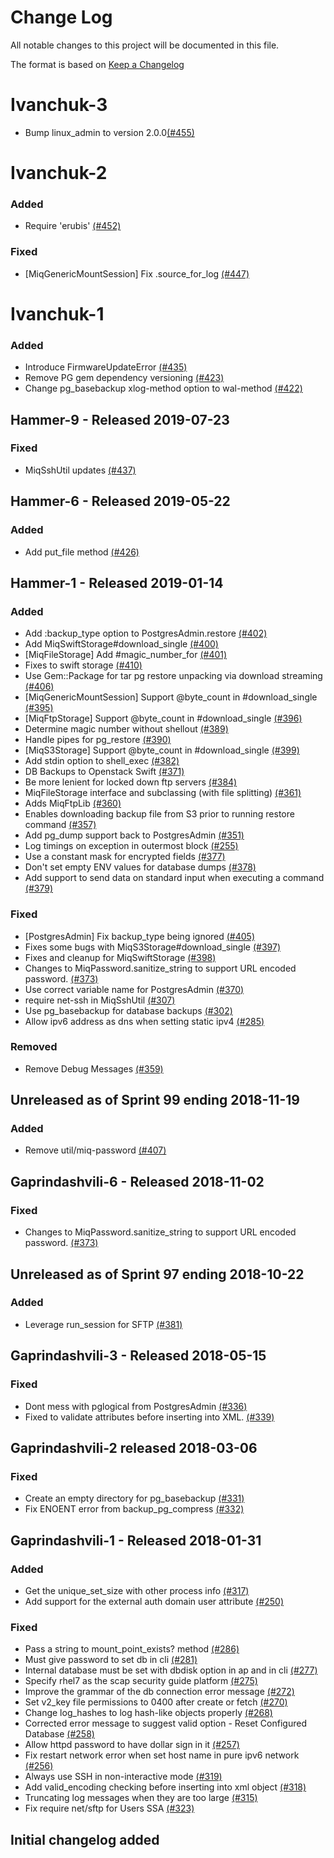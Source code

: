 # Change Log

All notable changes to this project will be documented in this file.

The format is based on [Keep a Changelog](http://keepachangelog.com/en/1.0.0/)


# Ivanchuk-3

- Bump linux_admin to version 2.0.0[(#455)](https://github.com/ManageIQ/manageiq-gems-pending/pull/455)

# Ivanchuk-2

### Added
- Require 'erubis' [(#452)](https://github.com/ManageIQ/manageiq-gems-pending/pull/452)

### Fixed
- [MiqGenericMountSession] Fix .source_for_log [(#447)](https://github.com/ManageIQ/manageiq-gems-pending/pull/447)

# Ivanchuk-1

### Added
- Introduce FirmwareUpdateError [(#435)](https://github.com/ManageIQ/manageiq-gems-pending/pull/435)
- Remove PG gem dependency versioning [(#423)](https://github.com/ManageIQ/manageiq-gems-pending/pull/423)
- Change pg_basebackup xlog-method option to wal-method [(#422)](https://github.com/ManageIQ/manageiq-gems-pending/pull/422)

## Hammer-9 - Released 2019-07-23

### Fixed
- MiqSshUtil updates [(#437)](https://github.com/ManageIQ/manageiq-gems-pending/pull/437)

## Hammer-6 - Released 2019-05-22

### Added
- Add put_file method [(#426)](https://github.com/ManageIQ/manageiq-gems-pending/pull/426)

## Hammer-1 - Released 2019-01-14

### Added
- Add :backup_type option to PostgresAdmin.restore [(#402)](https://github.com/ManageIQ/manageiq-gems-pending/pull/402)
- Add MiqSwiftStorage#download_single [(#400)](https://github.com/ManageIQ/manageiq-gems-pending/pull/400)
- [MiqFileStorage] Add #magic_number_for [(#401)](https://github.com/ManageIQ/manageiq-gems-pending/pull/401)
- Fixes to swift storage [(#410)](https://github.com/ManageIQ/manageiq-gems-pending/pull/410)
- Use Gem::Package for tar pg restore unpacking via download streaming [(#406)](https://github.com/ManageIQ/manageiq-gems-pending/pull/406)
- [MiqGenericMountSession] Support @byte_count in #download_single [(#395)](https://github.com/ManageIQ/manageiq-gems-pending/pull/395)
- [MiqFtpStorage] Support @byte_count in #download_single [(#396)](https://github.com/ManageIQ/manageiq-gems-pending/pull/396)
- Determine magic number without shellout [(#389)](https://github.com/ManageIQ/manageiq-gems-pending/pull/389)
- Handle pipes for pg_restore [(#390)](https://github.com/ManageIQ/manageiq-gems-pending/pull/390)
- [MiqS3Storage] Support @byte_count in #download_single [(#399)](https://github.com/ManageIQ/manageiq-gems-pending/pull/399)
- Add stdin option to shell_exec [(#382)](https://github.com/ManageIQ/manageiq-gems-pending/pull/382)
- DB Backups to Openstack Swift [(#371)](https://github.com/ManageIQ/manageiq-gems-pending/pull/371)
- Be more lenient for locked down ftp servers [(#384)](https://github.com/ManageIQ/manageiq-gems-pending/pull/384)
- MiqFileStorage interface and subclassing (with file splitting) [(#361)](https://github.com/ManageIQ/manageiq-gems-pending/pull/361)
- Adds MiqFtpLib [(#360)](https://github.com/ManageIQ/manageiq-gems-pending/pull/360)
-  Enables downloading backup file from S3 prior to running restore command [(#357)](https://github.com/ManageIQ/manageiq-gems-pending/pull/357)
- Add pg_dump support back to PostgresAdmin [(#351)](https://github.com/ManageIQ/manageiq-gems-pending/pull/351)
- Log timings on exception in outermost block [(#255)](https://github.com/ManageIQ/manageiq-gems-pending/pull/255)
- Use a constant mask for encrypted fields [(#377)](https://github.com/ManageIQ/manageiq-gems-pending/pull/377)
- Don't set empty ENV values for database dumps [(#378)](https://github.com/ManageIQ/manageiq-gems-pending/pull/378)
- Add support to send data on standard input when executing a command [(#379)](https://github.com/ManageIQ/manageiq-gems-pending/pull/379)

### Fixed
- [PostgresAdmin] Fix backup_type being ignored [(#405)](https://github.com/ManageIQ/manageiq-gems-pending/pull/405)
- Fixes some bugs with MiqS3Storage#download_single [(#397)](https://github.com/ManageIQ/manageiq-gems-pending/pull/397)
- Fixes and cleanup for MiqSwiftStorage [(#398)](https://github.com/ManageIQ/manageiq-gems-pending/pull/398)
- Changes to MiqPassword.sanitize_string to support URL encoded password. [(#373)](https://github.com/ManageIQ/manageiq-gems-pending/pull/373)
- Use correct variable name for PostgresAdmin [(#370)](https://github.com/ManageIQ/manageiq-gems-pending/pull/370)
- require net-ssh in MiqSshUtil [(#307)](https://github.com/ManageIQ/manageiq-gems-pending/pull/307)
- Use pg_basebackup for database backups [(#302)](https://github.com/ManageIQ/manageiq-gems-pending/pull/302)
- Allow ipv6 address as dns when setting static ipv4  [(#285)](https://github.com/ManageIQ/manageiq-gems-pending/pull/285)

### Removed
- Remove Debug Messages [(#359)](https://github.com/ManageIQ/manageiq-gems-pending/pull/359)

## Unreleased as of Sprint 99 ending 2018-11-19

### Added
- Remove util/miq-password [(#407)](https://github.com/ManageIQ/manageiq-gems-pending/pull/407)

## Gaprindashvili-6 - Released 2018-11-02

### Fixed
- Changes to MiqPassword.sanitize_string to support URL encoded password. [(#373)](https://github.com/ManageIQ/manageiq-gems-pending/pull/373)

## Unreleased as of Sprint 97 ending 2018-10-22

### Added
- Leverage run_session for SFTP [(#381)](https://github.com/ManageIQ/manageiq-gems-pending/pull/381)

## Gaprindashvili-3 - Released 2018-05-15

### Fixed
- Dont mess with pglogical from PostgresAdmin [(#336)](https://github.com/ManageIQ/manageiq-gems-pending/pull/336)
- Fixed to validate attributes before inserting into XML. [(#339)](https://github.com/ManageIQ/manageiq-gems-pending/pull/339)

## Gaprindashvili-2 released 2018-03-06

### Fixed
- Create an empty directory for pg_basebackup [(#331)](https://github.com/ManageIQ/manageiq-gems-pending/pull/331)
- Fix ENOENT error from backup_pg_compress [(#332)](https://github.com/ManageIQ/manageiq-gems-pending/pull/332)

## Gaprindashvili-1 - Released 2018-01-31

### Added
- Get the unique_set_size with other process info [(#317)](https://github.com/ManageIQ/manageiq-gems-pending/pull/317)
- Add support for the external auth domain user attribute [(#250)](https://github.com/ManageIQ/manageiq-gems-pending/pull/250)

### Fixed
- Pass a string to mount_point_exists? method [(#286)](https://github.com/ManageIQ/manageiq-gems-pending/pull/286)
- Must give password to set db in cli [(#281)](https://github.com/ManageIQ/manageiq-gems-pending/pull/281)
- Internal database must be set with dbdisk option in ap and in cli [(#277)](https://github.com/ManageIQ/manageiq-gems-pending/pull/277)
- Specify rhel7 as the scap security guide platform [(#275)](https://github.com/ManageIQ/manageiq-gems-pending/pull/275)
- Improve the grammar of the db connection error message [(#272)](https://github.com/ManageIQ/manageiq-gems-pending/pull/272)
- Set v2_key file permissions to 0400 after create or fetch [(#270)](https://github.com/ManageIQ/manageiq-gems-pending/pull/270)
- Change log_hashes to log hash-like objects properly [(#268)](https://github.com/ManageIQ/manageiq-gems-pending/pull/268)
- Corrected error message to suggest valid option - Reset Configured Database [(#258)](https://github.com/ManageIQ/manageiq-gems-pending/pull/258)
- Allow httpd password to have dollar sign in it [(#257)](https://github.com/ManageIQ/manageiq-gems-pending/pull/257)
- Fix restart network error when set host name in pure ipv6 network [(#256)](https://github.com/ManageIQ/manageiq-gems-pending/pull/256)
- Always use SSH in non-interactive mode [(#319)](https://github.com/ManageIQ/manageiq-gems-pending/pull/319)
- Add valid_encoding checking before inserting into xml object [(#318)](https://github.com/ManageIQ/manageiq-gems-pending/pull/318)
- Truncating log messages when they are too large [(#315)](https://github.com/ManageIQ/manageiq-gems-pending/pull/315)
- Fix require net/sftp for Users SSA [(#323)](https://github.com/ManageIQ/manageiq-gems-pending/pull/323)

## Initial changelog added
